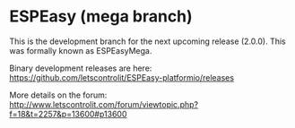 # ESPEasy (mega branch)

This is the development branch for the next upcoming release (2.0.0). This was formally known as ESPEasyMega.

Binary development releases are here: https://github.com/letscontrolit/ESPEasy-platformio/releases

More details on the forum: http://www.letscontrolit.com/forum/viewtopic.php?f=18&t=2257&p=13600#p13600
